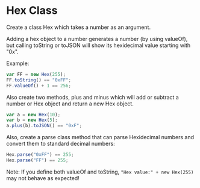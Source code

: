 # Hex Class

Create a class Hex which takes a number as an argument.

Adding a hex object to a number generates a number (by using valueOf), but calling toString or toJSON will show its hexidecimal value starting with "0x".

Example:

```js
var FF = new Hex(255);
FF.toString() == "0xFF";
FF.valueOf() + 1 == 256;
```

Also create two methods, plus and minus which will add or subtract a number or Hex object and return a new Hex object.

```js
var a = new Hex(10);
var b = new Hex(5);
a.plus(b).toJSON() == "0xF";
```

Also, create a parse class method that can parse Hexidecimal numbers and convert them to standard decimal numbers:

```js
Hex.parse("0xFF") == 255;
Hex.parse("FF") == 255;
```

Note: If you define both valueOf and toString, `"Hex value:" + new Hex(255)` may not behave as expected!
